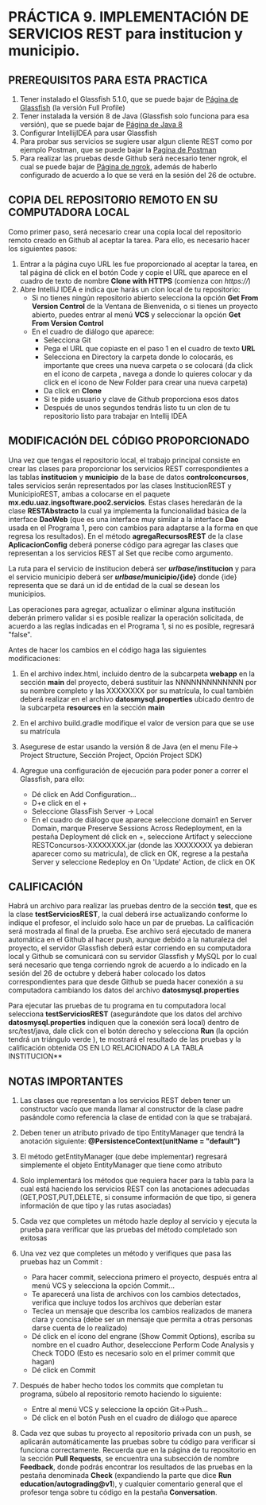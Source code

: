 # PRÁCTICA 9. IMPLEMENTACIÓN DE SERVICIOS REST para institucion y municipio.

## PREREQUISITOS PARA ESTA PRACTICA
1. Tener instalado el Glassfish 5.1.0, que se puede bajar de [Página de Glassfish](https://projects.eclipse.org/projects/ee4j.glassfish/downloads) (la versión Full Profile)
2. Tener instalada la versión 8 de Java (Glassfish solo funciona para esa versión), que se puede bajar de [Página de Java 8](https://www.oracle.com/java/technologies/javase/javase-jdk8-downloads.html)
3. Configurar IntellijIDEA para usar Glassfish
4. Para probar sus servicios se sugiere usar algun cliente REST como por ejemplo Postman, que se puede bajar la [Pagina de Postman](https://www.postman.com/downloads/) 
4. Para realizar las pruebas desde Github será necesario tener ngrok, el cual se puede bajar de [Página de ngrok](https://dashboard.ngrok.com/get-started/setup), además de haberlo configurado de acuerdo a lo que se verá en la sesión del 26 de octubre.

## COPIA DEL REPOSITORIO REMOTO EN SU COMPUTADORA LOCAL

Como primer paso, será necesario crear una copia local del repositorio remoto creado en Github al aceptar la tarea. Para ello, es necesario hacer los siguientes pasos:
1. Entrar a la página cuyo URL les fue proporcionado al aceptar la tarea, en tal página dé click en el botón Code y copie el URL que aparece en el cuadro de texto de nombre **Clone with HTTPS** (comienza con *https://*)
2. Abre IntelliJ IDEA e indica que harás un clon local de tu repositorio:
   - Si no tienes ningún repositorio abierto selecciona la opción **Get From Version Control** de la Ventana de Bienvenida, o si tienes un proyecto abierto, puedes entrar al menú **VCS** y seleccionar la opción **Get From Version Control**
   - En el cuadro de diálogo que aparece:
     - Selecciona Git
     - Pega el URL que copiaste en el paso 1  en el cuadro de texto **URL**
     - Selecciona en Directory la carpeta donde lo colocarás, es importante que crees una nueva carpeta o se colocará (da click en el icono de carpeta , navega a donde lo quieres colocar y da click en el icono de New Folder para crear una nueva carpeta)
     - Da click en **Clone**
     - Si te pide usuario y clave de Github proporciona esos datos
     - Después de unos segundos tendrás listo tu un clon de tu repositorio listo para trabajar en Intellij IDEA


## MODIFICACIÓN DEL CÓDIGO PROPORCIONADO

Una vez que tengas el repositorio local, el trabajo principal consiste en crear las clases para proporcionar los servicios REST correspondientes a las tablas **institucion** y **municipio** de la base de datos **controlconcursos**, tales servicios serán representados por las clases InstitucionREST y MunicipioREST, ambas a colocarse en el paquete **mx.edu.uaz.ingsoftware.poo2.servicios**. Estas clases heredarán de la clase **RESTAbstracto<T>** la cual ya implementa la funcionalidad básica de la interface **DaoWeb<T>** (que es una interface muy similar a la interface **Dao<T>** usada en el Programa 1, pero con cambios para adaptarse a la forma en que regresa los resultados). En el método **agregaRecursosREST** de la clase **AplicacionConfig** deberá ponerse código para agregar las clases que representan a los servicios REST al Set que recibe como argumento.

La ruta para el servicio de institucion deberá ser ***urlbase*/institucion** y para el servicio municipio deberá ser ***urlbase*/municipio/{ide}** donde {ide} representa que se dará un id de entidad de la cual se desean los municipios.

Las operaciones para agregar, actualizar o eliminar alguna institución deberán primero validar si es posible realizar la operación solicitada, de acuerdo a las reglas indicadas en el Programa 1, si no es posible, regresará "false".  

Antes de hacer los cambios en el código haga las siguientes modificaciones:

1. En el archivo index.html, incluido dentro de la subcarpeta **webapp** en la sección **main** del proyecto, deberá sustituir las NNNNNNNNNNNNN por su nombre completo y las XXXXXXXX por su matrícula, lo cual también deberá realizar en el archivo **datosmysql.properties** ubicado dentro de la subcarpeta **resources** en la sección **main**
2. En el archivo build.gradle modifique el valor de version para que se use su matrícula

3. Asegurese de estar usando la versión 8 de Java (en el menu File-> Project Structure, Sección Project, Opción Project SDK)
4. Agregue una configuración de ejecución para poder poner a correr el Glassfish, para ello:
   - Dé click en Add Configuration...
   - D+e click en el +
   - Seleccione GlassFish Server -> Local
   - En el cuadro de diálogo que aparece seleccione domain1 en Server Domain, marque Preserve Sessions Across Redeployment, en la pestaña Deployment dé click en +, seleccione Artifact y seleccione RESTConcursos-XXXXXXXX.jar (donde las XXXXXXXX ya debieran aparecer como su matricula), de click en OK, regrese a la pestaña Server y seleccione Redeploy en On 'Update' Action, de click en OK


## CALIFICACIÓN

Habrá un archivo para realizar las pruebas dentro de la sección **test**, que es la clase **testServiciosREST**, la cual deberá irse actualizando conforme lo indique el profesor, el incluido solo hace un par de pruebas. La calificación será mostrada al final de la prueba. Ese archivo será ejecutado de manera automática en el Github al hacer push, aunque debido a la naturaleza del proyecto, el servidor Glassfish deberá estar corriendo en su computadora local y Github se comunicará con su servidor Glassfish y MySQL  por lo cual será necesario que tenga corriendo ngrok de acuerdo a lo indicado en la sesión del 26 de octubre y deberá haber colocado los datos correspondientes para que desde Github se pueda hacer conexión a su computadora cambiando los datos del archivo **datosmysql.properties**


Para ejecutar las pruebas de tu programa en tu computadora local selecciona **testServiciosREST** (asegurándote que los datos del archivo **datosmysql.properties** indiquen que la conexión será local) dentro de src/test/java, dale click con el botón derecho y selecciona **Run** (la opción tendrá un triángulo verde ), te mostrará el resultado de las pruebas y la calificación obtenida
OS EN LO RELACIONADO A LA TABLA INSTITUCION** 

## NOTAS IMPORTANTES
1. Las clases que representan a los servicios REST deben tener un constructor vacío que manda llamar al constructor de la clase padre pasándole como referencia la clase de entidad con la que se trabajará.
2. Deben tener un atributo privado de tipo EntityManager que tendrá la anotación siguiente: **@PersistenceContext(unitName = "default")**
3. El método getEntityManager (que debe implementar) regresará simplemente el objeto EntityManager que tiene como atributo
4. Solo implementará los métodos que requiera hacer para la tabla para la cual está haciendo los servicios REST con las anotaciones adecuadas (GET,POST,PUT,DELETE, si consume información de que tipo, si genera información de que tipo y las rutas asociadas)

5. Cada vez que completes un método hazle deploy al servicio y ejecuta la prueba para verificar que las pruebas del método completado son exitosas

6. Una vez vez que completes un método y verifiques que pasa las pruebas haz un Commit : 
   - Para hacer commit, selecciona primero el proyecto, después entra al menú VCS y selecciona la opción Commit...
   - Te aparecerá una lista de archivos con los cambios detectados, verifica que incluye todos los archivos que deberían estar
   - Teclea un mensaje que describa los cambios realizados de manera clara y concisa (debe ser un mensaje que permita a otras personas darse cuenta de lo realizado)
   - Dé click en el ícono del engrane (Show Commit Options), escriba su nombre en el cuadro Author, deseleccione Perform Code Analysis y Check TODO (Esto es necesario solo en el primer commit que hagan)
   - Dé click en Commit

7. Después de haber hecho todos los commits que completan tu programa, súbelo al repositorio remoto haciendo lo siguiente:
   - Entre al menú VCS y seleccione la opción Git->Push...
   - Dé click en el botón Push en el cuadro de diálogo que aparece

8. Cada vez que subas tu proyecto al repositorio privada con un push, se aplicarán automáticamente las pruebas sobre tu código para verificar si funciona correctamente. Recuerda que en la página de tu repositorio en la sección **Pull Requests**, se encuentra una subsección de nombre **Feedback**, donde podrás encontrar los resultados de las pruebas en la pestaña denominada **Check** (expandiendo la parte que dice **Run education/autograding@v1**), y cualquier comentario general que el profesor tenga sobre tu código en la pestaña **Conversation**. 
